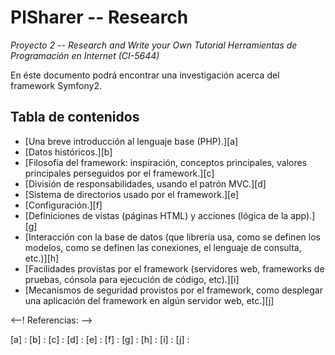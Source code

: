 PlSharer -- Research
====================================================
*Proyecto 2 -- Research and Write your Own Tutorial*
*Herramientas de Programación en Internet (CI-5644)*

En éste documento podrá encontrar una investigación acerca del framework
Symfony2.

Tabla de contenidos
--------------------

- [Una breve introducción al lenguaje base (PHP).][a]
- [Datos históricos.][b]
- [Filosofía del framework: inspiración, conceptos principales, valores principales perseguidos por el framework.][c]
- [División de responsabilidades, usando el patrón MVC.][d]
- [Sistema de directorios usado por el framework.][e]
- [Configuración.][f]
- [Definiciones de vistas (páginas HTML) y acciones (lógica de la app).][g]
- [Interacción con la base de datos (que librería usa, como se definen los modelos, como se definen las conexiones, el lenguaje de consulta, etc.)][h]
- [Facilidades provistas por el framework (servidores web, frameworks de pruebas, cónsola para ejecución de código, etc).][i]
- [Mecanismos de seguridad provistos por el framework, como desplegar una aplicación del framework en algún servidor web, etc.][j]

<--! Referencias: -->

[a] : 
[b] :
[c] :
[d] :
[e] :
[f] :
[g] :
[h] :
[i] :
[j] :
